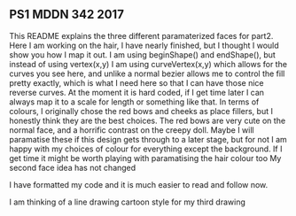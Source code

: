 ## PS1 MDDN 342 2017

This README explains the three different paramaterized faces for part2. 
Here I am working on the hair, I have nearly finished, but I thought I would show you how I map it out. I am using beginShape() and endShape(), but instead of using vertex(x,y) I am using curveVertex(x,y) which allows for the curves you see here, and unlike a normal bezier allows me to control the fill pretty exactly, which is what I need here so that I can have those nice reverse curves. At the moment it is hard coded, if I get time later I can always map it to a scale for length or something like that.
In terms of colours, I originally chose the red bows and cheeks as place fillers, but I honestly think they are the best choices. The red bows are very cute on the normal face, and a horrific contrast on the creepy doll. Maybe I will paramatise these if this design gets through to a later stage, but for not I am happy with my choices of colour for everything except the background. If I get time it might be worth playing with paramatising the hair colour too
My second face idea has not changed

I have formatted my code and it is much easier to read and follow now.

I am thinking of a line drawing cartoon style for my third drawing
